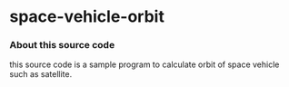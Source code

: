 space-vehicle-orbit
===================

### About this source code

this source code is a sample program to calculate orbit of space vehicle such as satellite.


